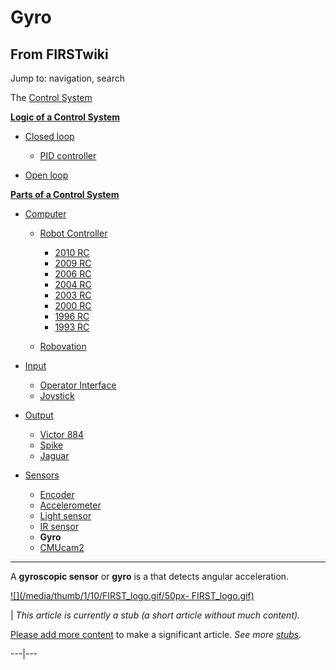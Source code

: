 # Gyro

## From FIRSTwiki

Jump to: navigation, search

The [Control System](control-system)

**[Logic of a Control System](Logic_of_a_control_system "Logic of a control system")**

- [Closed loop](closed-loop)

  - [PID controller](PID_controller "PID controller")

- [Open loop](open-loop)

**[Parts of a Control System](Parts_of_a_control_system "Parts of a control system")**

- [Computer](Computer "Computer")

  - [Robot Controller](robot-controller)

    - [2010 RC](Robot_Controller_%282010%29 "Robot Controller \(2010\)")
    - [2009 RC](Robot_Controller_%282009%29 "Robot Controller \(2009\)")
    - [2006 RC](Robot_Controller_%282006%29 "Robot Controller \(2006\)")
    - [2004 RC](Robot_Controller_%282004%29 "Robot Controller \(2004\)")
    - [2003 RC](Robot_Controller_%282003%29 "Robot Controller \(2003\)")
    - [2000 RC](Robot_Controller_%282000%29 "Robot Controller \(2000\)")
    - [1996 RC](/index.php?title=Robot_Controller_%281996%29&action=edit "Robot Controller \(1996\)")
    - [1993 RC](/index.php?title=Robot_Controller_%281993%29&action=edit "Robot Controller \(1993\)")

  - [Robovation](robovation)

- [Input](input)

  - [Operator Interface](operator-interface)
  - [Joystick](joystick)

- [Output](output)

  - [Victor 884](victor-884)
  - [Spike](spike-relay)
  - [Jaguar](Jaguar "Jaguar")

- [Sensors](sensor)

  - [Encoder](encoder)
  - [Accelerometer](accelerometer)
  - [Light sensor](/index.php?title=Light_sensor&action=edit "Light sensor")
  - [IR sensor](tsop34840)
  - **Gyro**
  - [CMUcam2](CMUcam2 "CMUcam2")

--------------------------------------------------------------------------------

A **gyroscopic sensor** or **gyro** is a <sensor> that detects angular acceleration.

[![](/media/thumb/1/10/FIRST_logo.gif/50px-
FIRST_logo.gif)](Image:FIRST_logo.gif)

| _This article is currently a stub (a short article without much content)._

[Please add more content](http://www.firstwiki.net/index.php?title=Gyro&action=edit "http://www.firstwiki.net/index.php?title=Gyro&action=edit") to make a significant article. _See more [stubs](Special:Shortpages "Special:Shortpages")._

---|---

